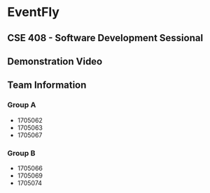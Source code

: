 # EventFly
## CSE 408 - Software Development Sessional

## Demonstration Video


## Team Information
### Group A
- 1705062
- 1705063
- 1705067

### Group B
- 1705066
- 1705069
- 1705074

